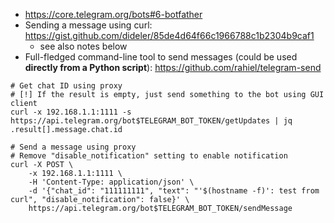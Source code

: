 * https://core.telegram.org/bots#6-botfather
* Sending a message using curl: https://gist.github.com/dideler/85de4d64f66c1966788c1b2304b9caf1
    * see also notes below
* Full-fledged command-line tool to send messages (could be used **directly from a Python script**): https://github.com/rahiel/telegram-send

```shell
# Get chat ID using proxy
# [!] If the result is empty, just send something to the bot using GUI client
curl -x 192.168.1.1:1111 -s https://api.telegram.org/bot$TELEGRAM_BOT_TOKEN/getUpdates | jq .result[].message.chat.id

# Send a message using proxy
# Remove "disable_notification" setting to enable notification
curl -X POST \
    -x 192.168.1.1:1111 \
    -H 'Content-Type: application/json' \
    -d '{"chat_id": "111111111", "text": "'$(hostname -f)': test from curl", "disable_notification": false}' \
    https://api.telegram.org/bot$TELEGRAM_BOT_TOKEN/sendMessage
```
